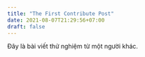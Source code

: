 ```yaml
---
title: "The First Contribute Post"
date: 2021-08-07T21:29:56+07:00
draft: false
---
```


Đây là bài viết thử nghiệm từ một người khác.
